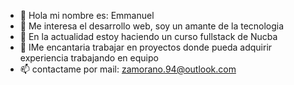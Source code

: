 - 👋 Hola mi nombre es: Emmanuel 
- 👀 Me interesa el desarrollo web, soy un amante de la tecnologia
- 🌱 En la actualidad estoy haciendo un curso fullstack de Nucba 
- 💞️ IMe encantaria trabajar en proyectos donde pueda adquirir experiencia trabajando en equipo
- 📫 contactame por mail: zamorano.94@outlook.com
